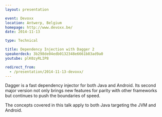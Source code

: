 ```yaml
---
layout: presentation

event: Devoxx
location: Antwerp, Belgium
homepage: http://www.devoxx.be/
date: 2014-11-13

type: Technical

title: Dependency Injection with Dagger 2
speakerdeck: 3b298de04edb0132348e6661b83ad9a0
youtube: plK0zyRLIP8

redirect_from:
  - /presentation/2014-11-13-devoxx/
---
```


Dagger is a fast dependency injector for both Java and Android. Its second major version not only brings new features for parity with other frameworks but continues to push the boundaries of speed.

The concepts covered in this talk apply to both Java targeting the JVM and Android.
